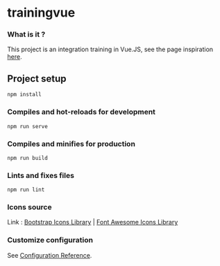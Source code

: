# trainingvue

### What is it ?
This project is an integration training in Vue.JS, see the page inspiration [here](https://www.figma.com/community/file/894542039433511203).

## Project setup
```
npm install
```

### Compiles and hot-reloads for development
```
npm run serve
```


### Compiles and minifies for production
```
npm run build
```

### Lints and fixes files
```
npm run lint
```

### Icons source
Link : 
[Bootstrap Icons Library](https://icons.getbootstrap.com/) | 
[Font Awesome Icons Library](https://fontawesome.com/icons/)

### Customize configuration
See [Configuration Reference](https://cli.vuejs.org/config/).
